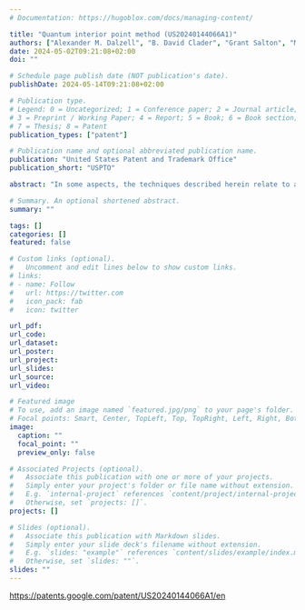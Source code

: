 ```yaml
---
# Documentation: https://hugoblox.com/docs/managing-content/

title: "Quantum interior point method (US20240144066A1)"
authors: ["Alexander M. Dalzell", "B. David Clader", "Grant Salton", "Mario Berta", "Cedrick Yen-Yu Lin", admin, "William J. Zeng"]
date: 2024-05-02T09:21:08+02:00
doi: ""

# Schedule page publish date (NOT publication's date).
publishDate: 2024-05-14T09:21:08+02:00

# Publication type.
# Legend: 0 = Uncategorized; 1 = Conference paper; 2 = Journal article;
# 3 = Preprint / Working Paper; 4 = Report; 5 = Book; 6 = Book section;
# 7 = Thesis; 8 = Patent
publication_types: ["patent"]

# Publication name and optional abbreviated publication name.
publication: "United States Patent and Trademark Office"
publication_short: "USPTO"

abstract: "In some aspects, the techniques described herein relate to a quantum method for solving a second-order cone program (SOCP) instance, the method including: defining a Newton system for the SOCP instance by constructing matrix G and vector h based on the SOCP instance; preconditioning matrix G and vector h via row normalization to reduce a condition number of matrix G; iteratively determining u until a predetermined iteration condition is met, the iterations including: causing a quantum computing system to apply matrix G and vector h to a quantum linear system solver (QLSS) to generate a quantum state; causing the quantum computing system to perform quantum state tomography on the quantum state; and updating a value of u based on a current value of u and the output of the quantum state tomography; and determining a solution to the SOCP instance based on the updated value of u."

# Summary. An optional shortened abstract.
summary: ""

tags: []
categories: []
featured: false

# Custom links (optional).
#   Uncomment and edit lines below to show custom links.
# links:
# - name: Follow
#   url: https://twitter.com
#   icon_pack: fab
#   icon: twitter

url_pdf:
url_code:
url_dataset:
url_poster:
url_project:
url_slides:
url_source:
url_video:

# Featured image
# To use, add an image named `featured.jpg/png` to your page's folder. 
# Focal points: Smart, Center, TopLeft, Top, TopRight, Left, Right, BottomLeft, Bottom, BottomRight.
image:
  caption: ""
  focal_point: ""
  preview_only: false

# Associated Projects (optional).
#   Associate this publication with one or more of your projects.
#   Simply enter your project's folder or file name without extension.
#   E.g. `internal-project` references `content/project/internal-project/index.md`.
#   Otherwise, set `projects: []`.
projects: []

# Slides (optional).
#   Associate this publication with Markdown slides.
#   Simply enter your slide deck's filename without extension.
#   E.g. `slides: "example"` references `content/slides/example/index.md`.
#   Otherwise, set `slides: ""`.
slides: ""
---
```


https://patents.google.com/patent/US20240144066A1/en
